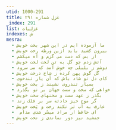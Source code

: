 ```yaml
---
utid: 1000-291
title: غزل شماره ۲۹۱
_index: 291
list: غزلیات
indexes: ش
mesra:
  - ما آزموده ایم در این شهر بخت خویش
  - بیرون کشید باید ازین ورطه رخت خویش
  - از بس که دست می گزم و آه میکشم
  - آتش زدم چو گل به تن لخت لخت خویش
  - دوشم ز بلبلی چه خوش آمد که می سرود
  - گل گوش پهن کرده ز شاخ درخت خویش
  - کای دل تو شاد باش که آن یار تندخوی
  - بسیار تندروی نشیند ز بخت خویش
  - خواهی که سخت و سست جهان بر تو بگذرد
  - بگذر ز عهد سست و سخنهای سخت خویش
  - گر موج خیز حادثه سر بر فلک زند
  - عارف به آب تر نکند رخت و پَخت خویش
  - ‌ ای حافظ ار مراد میسّر شدی مدام
  - جمشید نیز دور نماندی ز تخت خویش
---
```


